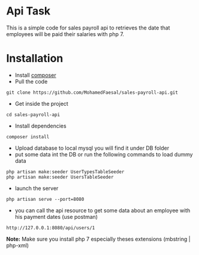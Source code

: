 # Api Task
This is a simple code for sales payroll api to retrieves the date that employees will be paid their salaries with php 7.

# Installation

* Install <a href = "https://getcomposer.org/">composer </a>
* Pull the code
````
git clone https://github.com/MohamedFaesal/sales-payroll-api.git
````
* Get inside the project
````
cd sales-payroll-api
````
* Install dependencies
````
composer install
````
* Upload database to local mysql you will find it under DB folder
* put some data int the DB or run the following commands to load dummy data
````
php artisan make:seeder UserTypesTableSeeder
php artisan make:seeder UsersTableSeeder
````
* launch the server
````
php artisan serve --port=8080
````

* you can call the api resource to get some data about an employee with his payment dates (use postman)
````
http://127.0.0.1:8080/api/users/1
````

**Note:** Make sure you install php 7 especially theses extensions (mbstring | php-xml)
